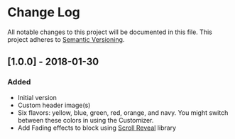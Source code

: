 # Change Log
All notable changes to this project will be documented in this file.
This project adheres to [Semantic Versioning](https://semver.org/).

## [1.0.0] - 2018-01-30
### Added
- Initial version
- Custom header image(s)
- Six flavors: yellow, blue, green, red, orange, and navy. You might switch between these colors in using the Customizer.
- Add Fading effects to block using [Scroll Reveal](https://github.com/jlmakes/scrollreveal) library

